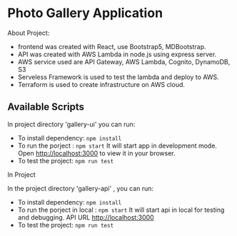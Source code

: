 # Photo Gallery Application

About Project:
- frontend was created with React, use Bootstrap5, MDBootstrap.
- API was created with AWS Lambda in node.js using express server.
- AWS service used are API Gateway, AWS Lambda, Cognito, DynamoDB, S3
- Serveless Framework is used to test the lambda and deploy to AWS.
- Terraform is used to create infrastructure on AWS cloud.

## Available Scripts
In project directory 'gallery-ui' you can run:
- To install dependency: `npm install`
- To run the porject : `npm start` It will start app in development mode. Open [http://localhost:3000](http://localhost:3000) to view it in your browser.
- To test the project: `npm run test`

In Project

In the project directory 'gallery-api' , you can run:
- To install dependency: `npm install`
- To run the porject in local : `npm start` It will start api in local for testing and debugging. API URL [http://localhost:3000](http://localhost:3000)
- To test the project: `npm run test`
